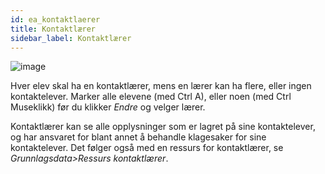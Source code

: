 ```yaml
---
id: ea_kontaktlaerer
title: Kontaktlærer
sidebar_label: Kontaktlærer
---
```

![image](https://user-images.githubusercontent.com/80097133/121525412-9becec80-c9f8-11eb-8470-274750c702d6.png)

Hver elev skal ha en kontaktlærer, mens en lærer kan ha flere, eller ingen kontaktelever.
Marker alle elevene (med Ctrl A), eller noen (med Ctrl Museklikk) før du klikker _Endre_ og velger lærer.

Kontaktlærer kan se alle opplysninger som er lagret på sine kontaktelever, og har ansvaret for blant annet å behandle klagesaker for sine kontaktelever. Det følger også med en ressurs for kontaktlærer, se _Grunnlagsdata>Ressurs kontaktlærer_. 
